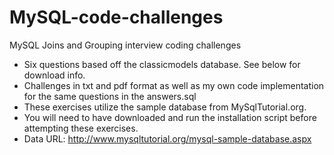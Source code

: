 # MySQL-code-challenges
MySQL Joins and Grouping interview coding challenges

- Six questions based off the classicmodels database. See below for download info.
- Challenges in txt and pdf format as well as my own code implementation for the same questions in the answers.sql
- These exercises utilize the sample database from MySqlTutorial.org. 
- You will need to have downloaded and run the installation script before attempting these exercises.
- Data URL: http://www.mysqltutorial.org/mysql-sample-database.aspx

